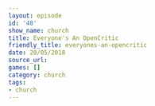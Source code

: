 ```yaml
---
layout: episode
id: '48'
show_name: church
title: Everyone's An OpenCritic
friendly_title: everyones-an-opencritic
date: 20/05/2018
source_url: 
games: []
category: church
tags:
- church
---
```

